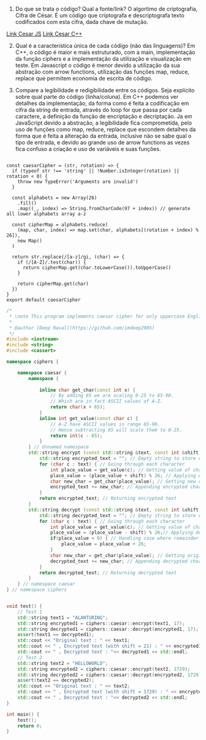 1. Do que se trata o código? Qual a fonte/link?
O algortimo de criptografia, Cifra de César.
É um código que criptografa e descriptografa texto codificados com esta cifra, dada chave de mutação.

[Link Cesar JS](https://the-algorithms.com/pt/algorithm/caesar-cipher?lang=javascript)
[Link Cesar C++](https://the-algorithms.com/pt/algorithm/caesar-cipher?lang=c-plus-plus)

2. Qual é a característica única de cada código (não das linguagens)?
Em C++, o código é maior e mais estruturado, com a main, implementação da função ciphers e a implementação da utilização e visualização em teste. 
Em Javascript o código é menor devido a utilização da sua abstração com arrow functions, utilização das funções map, reduce, replace que permitem economia de escrita de código.

3. Compare a legibilidade e redigibilidade entre os códigos. Seja explícito sobre qual parte do código (linha/coluna).
Em C++ podemos ver detalhes da implementação, da forma como é feita a codificação em cifra da string de entrada, através do loop for que passa por cada caractere, a definição da função de encriptação e decriptação.
Ja em JavaScript devido a abstração, a legibilidade fica comprometida, pelo uso de funções como map, reduce, replace que escondem detalhes da forma que é feita a alteração da entrada, inclusive não se sabe qual o tipo de entrada, e devido ao grande uso de arrow functions as vezes fica confuso a criação e uso de variáveis e suas funções.


```Js

const caesarCipher = (str, rotation) => {
  if (typeof str !== 'string' || !Number.isInteger(rotation) || rotation < 0) {
    throw new TypeError('Arguments are invalid')
  }

  const alphabets = new Array(26)
    .fill()
    .map((_, index) => String.fromCharCode(97 + index)) // generate all lower alphabets array a-z

  const cipherMap = alphabets.reduce(
    (map, char, index) => map.set(char, alphabets[(rotation + index) % 26]),
    new Map()
  )

  return str.replace(/[a-z]/gi, (char) => {
    if (/[A-Z]/.test(char)) {
      return cipherMap.get(char.toLowerCase()).toUpperCase()
    }

    return cipherMap.get(char)
  })
}
export default caesarCipher
```

```C++
/*
 * \note This program implements caesar cipher for only uppercase English alphabet characters (i.e. A-Z). 
 * 
 * @author [Deep Raval](https://github.com/imdeep2905)
 */
#include <iostream>
#include <string>
#include <cassert>

namespace ciphers {

    namespace caesar {   
        namespace {
             
            inline char get_char(const int x) {
                // By adding 65 we are scaling 0-25 to 65-90. 
                // Which are in fact ASCII values of A-Z. 
                return char(x + 65); 
            }
            inline int get_value(const char c) {
                // A-Z have ASCII values in range 65-90.
                // Hence subtracting 65 will scale them to 0-25.
                return int(c - 65);
            }
        } // Unnamed namespace
        std::string encrypt (const std::string &text, const int &shift) {
            std::string encrypted_text = ""; // Empty string to store encrypted text
            for (char c : text) { // Going through each character
                int place_value = get_value(c); // Getting value of character (i.e. 0-25)
                place_value = (place_value + shift) % 26; // Applying encryption formula
                char new_char = get_char(place_value); // Getting new character from new value (i.e. A-Z)
                encrypted_text += new_char; // Appending encrypted character
            }
            return encrypted_text; // Returning encrypted text
        }      
        std::string decrypt (const std::string &text, const int &shift) {
            std::string decrypted_text = ""; // Empty string to store decrypted text
            for (char c : text) { // Going through each character
                int place_value = get_value(c); // Getting value of character (i.e. 0-25)
                place_value = (place_value - shift) % 26;// Applying decryption formula
                if(place_value < 0) { // Handling case where remainder is negative 
                    place_value = place_value + 26;
                }
                char new_char = get_char(place_value); // Getting original character from decrypted value (i.e. A-Z)
                decrypted_text += new_char; // Appending decrypted character
            }
            return decrypted_text; // Returning decrypted text
        }
    } // namespace caesar
} // namespace ciphers


void test() {
    // Test 1
    std::string text1 = "ALANTURING";
    std::string encrypted1 = ciphers::caesar::encrypt(text1, 17);
    std::string decrypted1 = ciphers::caesar::decrypt(encrypted1, 17);
    assert(text1 == decrypted1);
    std::cout << "Original text : " << text1;
    std::cout << " , Encrypted text (with shift = 21) : " << encrypted1;
    std::cout << " , Decrypted text : "<< decrypted1 << std::endl;
    // Test 2
    std::string text2 = "HELLOWORLD";
    std::string encrypted2 = ciphers::caesar::encrypt(text2, 1729);
    std::string decrypted2 = ciphers::caesar::decrypt(encrypted2, 1729);
    assert(text2 == decrypted2);
    std::cout << "Original text : " << text2;
    std::cout << " , Encrypted text (with shift = 1729) : " << encrypted2;
    std::cout << " , Decrypted text : "<< decrypted2 << std::endl;
}

int main() {
    test();
    return 0;
}

```